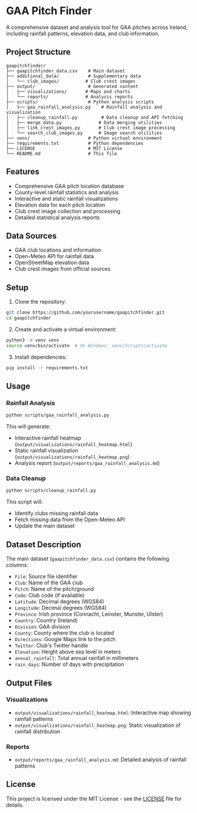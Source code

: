 # GAA Pitch Finder

A comprehensive dataset and analysis tool for GAA pitches across Ireland, including rainfall patterns, elevation data, and club information.

## Project Structure

```
gaapitchfinder/
├── gaapitchfinder_data.csv    # Main dataset
├── additional_data/           # Supplementary data
│   └── club_images/          # Club crest images
├── output/                    # Generated content
│   ├── visualizations/       # Maps and charts
│   └── reports/              # Analysis reports
├── scripts/                   # Python analysis scripts
│   ├── gaa_rainfall_analysis.py    # Rainfall analysis and visualization
│   ├── cleanup_rainfall.py         # Data cleanup and API fetching
│   ├── merge_data.py              # Data merging utilities
│   ├── link_crest_images.py       # Club crest image processing
│   └── search_club_images.py      # Image search utilities
├── venv/                      # Python virtual environment
├── requirements.txt           # Python dependencies
├── LICENSE                    # MIT License
└── README.md                  # This file
```

## Features

- Comprehensive GAA pitch location database
- County-level rainfall statistics and analysis
- Interactive and static rainfall visualizations
- Elevation data for each pitch location
- Club crest image collection and processing
- Detailed statistical analysis reports

## Data Sources

- GAA club locations and information
- Open-Meteo API for rainfall data
- OpenStreetMap elevation data
- Club crest images from official sources

## Setup

1. Clone the repository:
```bash
git clone https://github.com/yourusername/gaapitchfinder.git
cd gaapitchfinder
```

2. Create and activate a virtual environment:
```bash
python3 -m venv venv
source venv/bin/activate  # On Windows: venv\Scripts\activate
```

3. Install dependencies:
```bash
pip install -r requirements.txt
```

## Usage

### Rainfall Analysis

```bash
python scripts/gaa_rainfall_analysis.py
```

This will generate:
- Interactive rainfall heatmap (`output/visualizations/rainfall_heatmap.html`)
- Static rainfall visualization (`output/visualizations/rainfall_heatmap.png`)
- Analysis report (`output/reports/gaa_rainfall_analysis.md`)

### Data Cleanup

```bash
python scripts/cleanup_rainfall.py
```

This script will:
- Identify clubs missing rainfall data
- Fetch missing data from the Open-Meteo API
- Update the main dataset

## Dataset Description

The main dataset (`gaapitchfinder_data.csv`) contains the following columns:

- `File`: Source file identifier
- `Club`: Name of the GAA club
- `Pitch`: Name of the pitch/ground
- `Code`: Club code (if available)
- `Latitude`: Decimal degrees (WGS84)
- `Longitude`: Decimal degrees (WGS84)
- `Province`: Irish province (Connacht, Leinster, Munster, Ulster)
- `Country`: Country (Ireland)
- `Division`: GAA division
- `County`: County where the club is located
- `Directions`: Google Maps link to the pitch
- `Twitter`: Club's Twitter handle
- `Elevation`: Height above sea level in meters
- `annual_rainfall`: Total annual rainfall in millimeters
- `rain_days`: Number of days with precipitation

## Output Files

### Visualizations
- `output/visualizations/rainfall_heatmap.html`: Interactive map showing rainfall patterns
- `output/visualizations/rainfall_heatmap.png`: Static visualization of rainfall distribution

### Reports
- `output/reports/gaa_rainfall_analysis.md`: Detailed analysis of rainfall patterns

## License

This project is licensed under the MIT License - see the [LICENSE](LICENSE) file for details.



